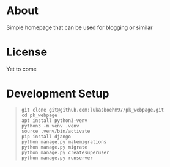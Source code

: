 # About
Simple homepage that can be used for blogging or similar

# License
Yet to come

# Development Setup

>`git clone git@github.com:lukasboehm97/pk_webpage.git`<br/>
>`cd pk_webpage`<br/>
>`apt install python3-venv`<br/>
>`python3 -m venv .venv`<br/>
>`source .venv/bin/activate`<br/>
>`pip install django`<br/>
>`python manage.py makemigrations`<br/>
>`python manage.py migrate`<br/>
>`python manage.py createsuperuser`<br/>
>`python manage.py runserver`<br/>
